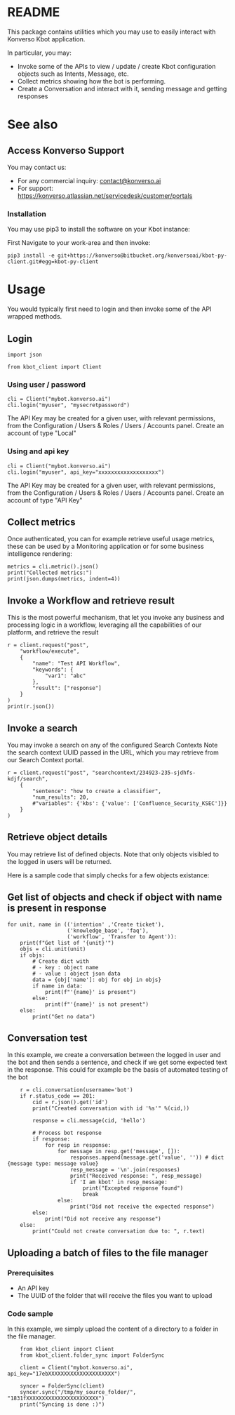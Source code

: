 # README #
This package contains utilities which you may use to easily interact with Konverso Kbot application. 
 
In particular, you may:

* Invoke some of the APIs to view / update / create Kbot configuration objects such as Intents, Message, etc.
* Collect metrics showing how the bot is performing.
* Create a Conversation and interact with it, sending message and getting responses

# See also #

## Access Konverso Support
You may contact us: 

* For any commercial inquiry: contact@konverso.ai
* For support: https://konverso.atlassian.net/servicedesk/customer/portals
 
### Installation ###

You may use pip3 to install the software on your Kbot instance: 

First Navigate to your work-area and then invoke: 

	pip3 install -e git+https://konverso@bitbucket.org/konversoai/kbot-py-client.git#egg=kbot-py-client

# Usage #

You would typically first need to login and then invoke some of the API wrapped methods.

## Login ##

	import json
	
	from kbot_client import Client

### Using user / password ###

	cli = Client("mybot.konverso.ai")
	cli.login("myuser", "mysecretpassword")

The API Key may be created for a given user, with relevant permissions, from the Configuration / Users & Roles / Users / Accounts panel. Create an account of type "Local"

### Using and api key ###

	cli = Client("mybot.konverso.ai")
	cli.login("myuser", api_key="xxxxxxxxxxxxxxxxxxx")

The API Key may be created for a given user, with relevant permissions, from the Configuration / Users & Roles / Users / Accounts panel. Create an account of type "API Key"

## Collect metrics
Once authenticated, you can for example retrieve useful usage metrics, these can be used by a Monitoring application or for some business intelligence rendering: 

	metrics = cli.metric().json()
	print("Collected metrics:")
	print(json.dumps(metrics, indent=4))

## Invoke a Workflow and retrieve result
This is the most powerful mechanism, that let you invoke any business and processing logic in a workflow, leveraging all the capabilities of our platform, and retrieve the result

    r = client.request("post",
        "workflow/execute",
        {
            "name": "Test API Workflow",
            "keywords": {
                "var1": "abc"
            },
            "result": ["response"]
        }
    )
    print(r.json())

## Invoke a search
You may invoke a search on any of the configured Search Contexts
Note the search context UUID passed in the URL, which you may retrieve from our Search Context portal. 

    r = client.request("post", "searchcontext/234923-235-sjdhfs-kdjf/search",
        {
            "sentence": "how to create a classifier",
            "num_results": 20,
            #"variables": {'kbs': {'value': ['Confluence_Security_KSEC']}}
        }
    )


## Retrieve object details
You may retrieve list of defined objects. Note that only objects visibled to the logged in users will be returned.

Here is a sample code that simply checks for a few objects existance: 

## Get list of objects and check if object with name is present in response
	for unit, name in (('intention' ,'Create ticket'),
	                   ('knowledge_base', 'faq'),
	                   ('workflow', 'Transfer to Agent')):
    	print(f"Get list of '{unit}'")
    	objs = cli.unit(unit)
    	if objs:
        	# Create dict with
        	# - key : object name
        	# - value : object json data
        	data = {obj['name']: obj for obj in objs}
        	if name in data:
            	print(f"'{name}' is present")
        	else:
            	print(f"'{name}' is not present")
    	else:
        	print("Get no data")
		
## Conversation test
In this example, we create a conversation between the logged in user and the bot and then sends a sentence, and check if we get some expected text in the response. This could for example be the basis of automated testing of the bot

    	r = cli.conversation(username='bot')
    	if r.status_code == 201:
    	    cid = r.json().get('id')
    	    print("Created conversation with id '%s'" %(cid,))

    	    response = cli.message(cid, 'hello')

    	    # Process bot response
    	    if response:
    	        for resp in response:
    	            for message in resp.get('message', []):
    	                responses.append(message.get('value', '')) # dict {message type: message value}
    	                resp_message = '\n'.join(responses)
                        print("Received response: ", resp_message)
                        if 'I am kbot' in resp_message:
                            print("Excepted response found")
                            break
                    else:
                        print("Did not receive the expected response")
    	    else:
    	        print("Did not receive any response")
    	else:
    	    print("Could not create conversation due to: ", r.text)
	
## Uploading a batch of files to the file manager

### Prerequisites

* An API key
* The UUID of the folder that will receive the files you want to upload

### Code sample
In this example, we simply upload the content of a directory to a folder in the file manager.

        from kbot_client import Client
        from kbot_client.folder_sync import FolderSync

        client = Client("mybot.konverso.ai", api_key="17ebXXXXXXXXXXXXXXXXXXXXX")

        syncer = FolderSync(client)
        syncer.sync("/tmp/my_source_folder/", "1831fXXXXXXXXXXXXXXXXXXXXXXX")
        print("Syncing is done :)")
